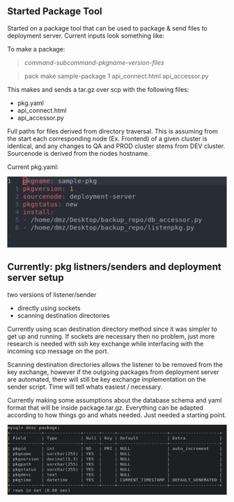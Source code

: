## Started Package Tool

Started on a package tool that can be used to package & send files to deployment server. Current inputs look something like:

To make a package:
> *command-subcommand-pkgname-version-files*

> pack make sample-package 1 api_connect.html api_accessor.py

This makes and sends a tar.gz over scp with the following files:
* pkg.yaml
* api_connect.html
* api_accessor.py

Full paths for files derived from directory traversal. This is assuming from the start each corresponding node (Ex. Frontend) of a given cluster is identical, and any changes to QA and PROD cluster stems from DEV cluster. Sourcenode is derived from the nodes hostname.

Current pkg.yaml:

![currentyaml](img/current_yaml.png)

## Currently: pkg listners/senders and deployment server setup

two versions of listener/sender
* directly using sockets 
* scanning destination directories

Currently using scan destination directory method since it was simpler to get up and running. If sockets are necessary then no problem, just more research is needed with ssh key exchange while interfacing with the incoming scp message on the port. 

Scanning destination directories allows the listener to be removed from the key exchange, however if the outgoing packages from deployment server are automated, there will still be key exchange implementation on the sender script. Time will tell whats easiest / necessary.

Currently making some assumptions about the database schema and yaml format that will be inside package.tar.gz. Everything can be adapted according to how things go and whats needed. Just needed a starting point.

![sampletable](img/table_sample.png)
